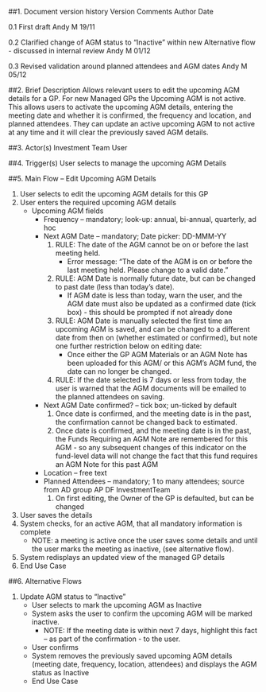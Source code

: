 ##1.	Document version history
Version	Comments	Author	Date

0.1	First draft	Andy M	19/11

0.2	Clarified change of AGM status to “Inactive” within new Alternative flow - discussed in internal review 	Andy M	01/12

0.3	Revised validation around planned attendees and AGM dates	Andy M	05/12

##2.	Brief Description
Allows relevant users to edit the upcoming AGM details for a GP. For new Managed GPs the Upcoming AGM is not active. This allows users to activate the upcoming AGM details, entering the meeting date and whether it is confirmed, the frequency and location, and planned attendees. They can update an active upcoming AGM to not active at any time and it will clear the previously saved AGM details.

##3.	Actor(s)
Investment Team User 

##4.	Trigger(s)
User selects to manage the upcoming AGM Details

##5.	Main Flow – Edit Upcoming AGM Details


1. User selects to edit the upcoming AGM details for this GP 
2. User enters the required upcoming AGM details 
	- Upcoming AGM fields
		- Frequency – mandatory; look-up: annual, bi-annual, quarterly, ad hoc
 		- Next AGM Date – mandatory; Date picker: DD-MMM-YY
			1.	RULE: The date of the AGM cannot be on or before the last meeting held.
				- Error message: “The date of the AGM is on or before the last meeting held. Please change to a valid date.”
			2.	RULE: AGM Date is normally future date, but can be changed to past date (less than today’s date). 
				- If AGM date is less than today, warn the user, and the AGM date must also be updated as a confirmed date (tick box) - this should be prompted if not already done
			3.	RULE: AGM Date is manually selected the first time an upcoming AGM is saved, and can be changed to a different date from then on (whether estimated or confirmed), but note one further restriction below on editing date: 
				- Once either the GP AGM Materials or an AGM Note has been uploaded for this AGM/ or this AGM’s AGM fund, the date can no longer be changed.
			4.	RULE: If the date selected is 7 days or less from today, the user is warned that the AGM documents will be emailed to the planned attendees on saving.
		- Next AGM Date confirmed? – tick box; un-ticked by default
			1.	Once date is confirmed, and the meeting date is in the past, the confirmation cannot be changed back to estimated.
			2.	Once date is confirmed, and the meeting date is in the past, the Funds Requiring an AGM Note are remembered for this AGM - so any subsequent changes of this indicator on the fund-level data will not change the fact that this fund requires an AGM Note for this past AGM
		-	Location – free text
		-	Planned Attendees – mandatory; 1 to many attendees; source from AD group AP DF InvestmentTeam
			1. On first editing, the Owner of the GP is defaulted, but can be changed
3.	User saves the details
4.	System checks, for an active AGM, that all mandatory information is complete 
	- NOTE: a meeting is active once the user saves some details and until the user marks the meeting as inactive, (see alternative flow).
5.	System redisplays an updated view of the managed GP details
6.	End Use Case

##6.	Alternative Flows
1. Update AGM status to “Inactive”
	- User selects to mark the upcoming AGM as Inactive
	- System asks the user to confirm the upcoming AGM will be marked inactive.
		- NOTE: If the meeting date is within next 7 days, highlight this fact – as part of the confirmation - to the user.
	- User confirms 
	- System removes the previously saved upcoming AGM details (meeting date, frequency, location, attendees)  and displays the AGM status as Inactive
	- End Use Case 

